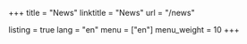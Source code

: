 +++
title = "News"
linktitle = "News"
url = "/news"

listing = true
lang = "en"
menu = ["en"]
menu_weight = 10
+++
